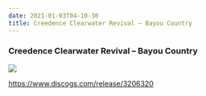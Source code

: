 ```yaml
---
date: 2021-01-03T04-10-30
title: Creedence Clearwater Revival – Bayou Country
---
```

### Creedence Clearwater Revival – Bayou Country

![](dayone-moment://90F7E834F4EA4EE0B6534129C33239FC)

https://www.discogs.com/release/3206320
